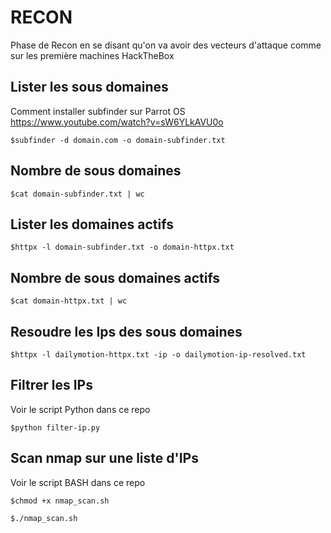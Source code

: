 # RECON

Phase de Recon en se disant qu'on va avoir des vecteurs d'attaque comme sur les première machines HackTheBox

## Lister les sous domaines

Comment installer subfinder sur Parrot OS https://www.youtube.com/watch?v=sW6YLkAVU0o

`$subfinder -d domain.com -o domain-subfinder.txt`

## Nombre de sous domaines

`$cat domain-subfinder.txt | wc`

## Lister les domaines actifs

`$httpx -l domain-subfinder.txt -o domain-httpx.txt`

## Nombre de sous domaines actifs

`$cat domain-httpx.txt | wc`

## Resoudre les Ips des sous domaines

`$httpx -l dailymotion-httpx.txt -ip -o dailymotion-ip-resolved.txt`

## Filtrer les IPs

Voir le script Python dans ce repo

`$python filter-ip.py`

## Scan nmap sur une liste d'IPs

Voir le script BASH dans ce repo

`$chmod +x nmap_scan.sh`

`$./nmap_scan.sh`

